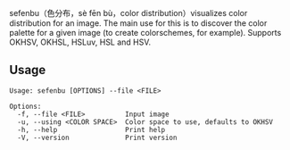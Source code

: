 sefenbu（色分布，sè fēn bù，color distribution）visualizes color distribution for an image. The main use for this is to discover the color palette for a given image (to create colorschemes, for example). Supports OKHSV, OKHSL, HSLuv, HSL and HSV.

## Usage

```
Usage: sefenbu [OPTIONS] --file <FILE>

Options:
  -f, --file <FILE>          Input image
  -u, --using <COLOR SPACE>  Color space to use, defaults to OKHSV
  -h, --help                 Print help
  -V, --version              Print version
```
